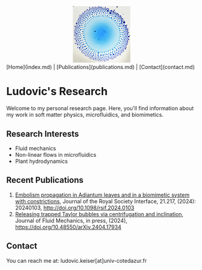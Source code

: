 <div style="text-align: center;">
    <img src="/images/Marangoni bursting.png" alt="Header Image" style="width: 30%; height: auto;">
</div>
[Home](index.md) | [Publications](publications.md) | [Contact](contact.md)

# Ludovic's Research

Welcome to my personal research page. Here, you'll find information about my work in soft matter physics, microfluidics, and biomimetics.

## Research Interests
- Fluid mechanics
- Non-linear flows in microfluidics
- Plant hydrodynamics

## Recent Publications
1. [Embolism propagation in Adiantum leaves and in a biomimetic system with constrictions](/publications/Keiser2024_JRSI.pdf), Journal of the Royal Society Interface, 21.217, (2024): 20240103, http://doi.org/10.1098/rsif.2024.0103
2. [Releasing trapped Taylor bubbles via centrifugation and inclination](/publications/Marcotte2024_JFM.pdf), Journal of Fluid Mechanics, in press, (2024), https://doi.org/10.48550/arXiv.2404.17934

## Contact
You can reach me at: ludovic.keiser[at]univ-cotedazur.fr
